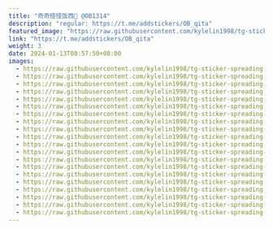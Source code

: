 ```yaml
---
title: "奇奇怪怪饭西🤨 @OB1314"
description: "regular: https://t.me/addstickers/OB_qita"
featured_image: "https://raw.githubusercontent.com/kylelin1998/tg-sticker-spreading-worldwide-images/main/img/2d1212d7-8504-4fba-b3f5-40d1fce621d8.jpg"
link: "https://t.me/addstickers/OB_qita"
weight: 3
date: 2024-01-13T08:57:50+08:00
images:
  - https://raw.githubusercontent.com/kylelin1998/tg-sticker-spreading-worldwide-images/main/img/2d1212d7-8504-4fba-b3f5-40d1fce621d8.jpg
  - https://raw.githubusercontent.com/kylelin1998/tg-sticker-spreading-worldwide-images/main/img/b843b426-ddb0-488d-a15e-6d5300c9e214.jpg
  - https://raw.githubusercontent.com/kylelin1998/tg-sticker-spreading-worldwide-images/main/img/adf7edfd-a916-4461-85b4-1474fd25c03b.jpg
  - https://raw.githubusercontent.com/kylelin1998/tg-sticker-spreading-worldwide-images/main/img/b74a8f61-df3e-4d19-8b00-fe14a7abbc73.jpg
  - https://raw.githubusercontent.com/kylelin1998/tg-sticker-spreading-worldwide-images/main/img/d0a802d4-e148-4402-8535-bb215f7fe653.jpg
  - https://raw.githubusercontent.com/kylelin1998/tg-sticker-spreading-worldwide-images/main/img/94638e53-2b23-4916-afa3-79d8853e964b.jpg
  - https://raw.githubusercontent.com/kylelin1998/tg-sticker-spreading-worldwide-images/main/img/a3f80b4d-8e28-4c5d-abc3-b0bdf74cceb5.jpg
  - https://raw.githubusercontent.com/kylelin1998/tg-sticker-spreading-worldwide-images/main/img/ac73419c-0580-4116-9372-852f0b4bfd8c.jpg
  - https://raw.githubusercontent.com/kylelin1998/tg-sticker-spreading-worldwide-images/main/img/d5e69084-5a71-452f-bd55-58f9c28c600c.jpg
  - https://raw.githubusercontent.com/kylelin1998/tg-sticker-spreading-worldwide-images/main/img/987f6dab-d7fd-4978-93bf-8252a7fe0afa.jpg
  - https://raw.githubusercontent.com/kylelin1998/tg-sticker-spreading-worldwide-images/main/img/370fb88b-f91c-44ec-91fa-c7ba56fba1ee.jpg
  - https://raw.githubusercontent.com/kylelin1998/tg-sticker-spreading-worldwide-images/main/img/f5bcbda8-2336-4763-8612-2275744fb24e.jpg
  - https://raw.githubusercontent.com/kylelin1998/tg-sticker-spreading-worldwide-images/main/img/dea627e8-810e-40c5-8908-b08df58e421e.jpg
  - https://raw.githubusercontent.com/kylelin1998/tg-sticker-spreading-worldwide-images/main/img/c59a04e2-ef69-4d1a-91b5-1fbdf080918a.jpg
  - https://raw.githubusercontent.com/kylelin1998/tg-sticker-spreading-worldwide-images/main/img/2ce8347f-3452-492a-a233-31751c0eed92.jpg
  - https://raw.githubusercontent.com/kylelin1998/tg-sticker-spreading-worldwide-images/main/img/bbc44b01-be97-48a6-a1b4-c382b40a5f92.jpg
  - https://raw.githubusercontent.com/kylelin1998/tg-sticker-spreading-worldwide-images/main/img/ef748331-bce5-48dd-aaa3-cbe7ae929b2a.jpg
  - https://raw.githubusercontent.com/kylelin1998/tg-sticker-spreading-worldwide-images/main/img/bdaf4f2d-fe5c-40bf-861a-d259b1de45dd.jpg
  - https://raw.githubusercontent.com/kylelin1998/tg-sticker-spreading-worldwide-images/main/img/261fe574-1b2e-44cf-ab10-a2c1924d32a7.jpg
  - https://raw.githubusercontent.com/kylelin1998/tg-sticker-spreading-worldwide-images/main/img/6e0114f4-0d02-47c7-b76e-16be0d64025d.jpg
---
```

